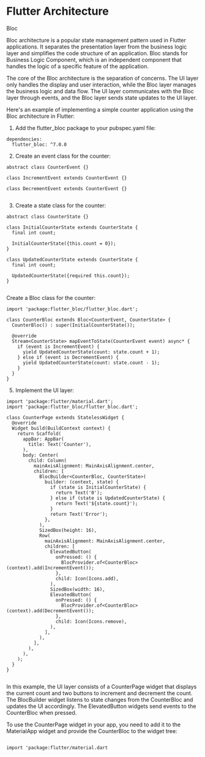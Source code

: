 # Flutter Architecture

Bloc

Bloc architecture is a popular state management pattern used in Flutter applications. It separates the presentation layer from the business logic layer and simplifies the code structure of an application. Bloc stands for Business Logic Component, which is an independent component that handles the logic of a specific feature of the application.

The core of the Bloc architecture is the separation of concerns. The UI layer only handles the display and user interaction, while the Bloc layer manages the business logic and data flow. The UI layer communicates with the Bloc layer through events, and the Bloc layer sends state updates to the UI layer.



Here's an example of implementing a simple counter application using the Bloc architecture in Flutter:

1. Add the flutter_bloc package to your pubspec.yaml file:

```
dependencies:
  flutter_bloc: ^7.0.0

```


2. Create an event class for the counter:

```
abstract class CounterEvent {}

class IncrementEvent extends CounterEvent {}

class DecrementEvent extends CounterEvent {}


```

3. Create a state class for the counter:

```
abstract class CounterState {}

class InitialCounterState extends CounterState {
  final int count;

  InitialCounterState({this.count = 0});
}

class UpdatedCounterState extends CounterState {
  final int count;

  UpdatedCounterState({required this.count});
}


```



Create a Bloc class for the counter:
```
import 'package:flutter_bloc/flutter_bloc.dart';

class CounterBloc extends Bloc<CounterEvent, CounterState> {
  CounterBloc() : super(InitialCounterState());

  @override
  Stream<CounterState> mapEventToState(CounterEvent event) async* {
    if (event is IncrementEvent) {
      yield UpdatedCounterState(count: state.count + 1);
    } else if (event is DecrementEvent) {
      yield UpdatedCounterState(count: state.count - 1);
    }
  }
}
```


5. Implement the UI layer:

```
import 'package:flutter/material.dart';
import 'package:flutter_bloc/flutter_bloc.dart';

class CounterPage extends StatelessWidget {
  @override
  Widget build(BuildContext context) {
    return Scaffold(
      appBar: AppBar(
        title: Text('Counter'),
      ),
      body: Center(
        child: Column(
          mainAxisAlignment: MainAxisAlignment.center,
          children: [
            BlocBuilder<CounterBloc, CounterState>(
              builder: (context, state) {
                if (state is InitialCounterState) {
                  return Text('0');
                } else if (state is UpdatedCounterState) {
                  return Text('${state.count}');
                }
                return Text('Error');
              },
            ),
            SizedBox(height: 16),
            Row(
              mainAxisAlignment: MainAxisAlignment.center,
              children: [
                ElevatedButton(
                  onPressed: () {
                    BlocProvider.of<CounterBloc>(context).add(IncrementEvent());
                  },
                  child: Icon(Icons.add),
                ),
                SizedBox(width: 16),
                ElevatedButton(
                  onPressed: () {
                    BlocProvider.of<CounterBloc>(context).add(DecrementEvent());
                  },
                  child: Icon(Icons.remove),
                ),
              ],
            ),
          ],
        ),
      ),
    );
  }
}


```


In this example, the UI layer consists of a CounterPage widget that displays the current count and two buttons to increment and decrement the count. The BlocBuilder widget listens to state changes from the CounterBloc and updates the UI accordingly. The ElevatedButton widgets send events to the CounterBloc when pressed.

To use the CounterPage widget in your app, you need to add it to the MaterialApp widget and provide the CounterBloc to the widget tree:
```

import 'package:flutter/material.dart
```

